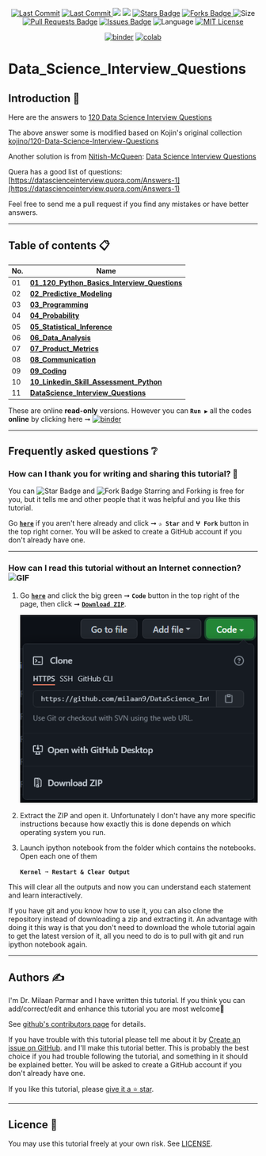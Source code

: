 <p align="center"> 
<a href="https://github.com/milaan9"><img src="https://img.shields.io/static/v1?logo=github&label=maintainer&message=milaan9&color=ff3300" alt="Last Commit"/></a> 
<a href="https://github.com/milaan9/DataScience_Interview_Questions/graphs/commit-activity"><img src="https://img.shields.io/github/last-commit/milaan9/DataScience_Interview_Questions.svg?colorB=ff8000&style=flat" alt="Last Commit"/> </a> 
<a href="https://github.com/milaan9/DataScience_Interview_Questions/pulse" alt="Activity"><img src="https://img.shields.io/github/commit-activity/m/milaan9/DataScience_Interview_Questions.svg?colorB=teal&style=flat" /></a> 
<a href="https://hits.seeyoufarm.com"><img src="https://hits.seeyoufarm.com/api/count/incr/badge.svg?url=https%3A%2F%2Fgithub.com%2Fmilaan9%DataScience_Interview_Questions&count_bg=%231DC92C&title_bg=%23555555&icon=&icon_color=%23E7E7E7&title=views&edge_flat=false"/></a>
<a href="https://github.com/milaan9/DataScience_Interview_Questions/stargazers"><img src="https://img.shields.io/github/stars/milaan9/DataScience_Interview_Questions.svg?colorB=1a53ff" alt="Stars Badge"/></a>
<a href="https://github.com/milaan9/DataScience_Interview_Questions/network/members"><img src="https://img.shields.io/github/forks/milaan9/DataScience_Interview_Questions" alt="Forks Badge"/> </a>
<img src="https://img.shields.io/github/repo-size/milaan9/DataScience_Interview_Questions.svg?colorB=CC66FF&style=flat" alt="Size"/>
<a href="https://github.com/milaan9/DataScience_Interview_Questions/pulls"><img src="https://img.shields.io/github/issues-pr/milaan9/DataScience_Interview_Questions.svg?colorB=yellow&style=flat" alt="Pull Requests Badge"/></a>
<a href="https://github.com/milaan9/DataScience_Interview_Questions/issues"><img src="https://img.shields.io/github/issues/milaan9/DataScience_Interview_Questions.svg?colorB=yellow&style=flat" alt="Issues Badge"/></a>
<img src="https://img.shields.io/github/languages/top/milaan9/DataScience_Interview_Questions.svg?colorB=996600&style=flat" alt="Language"/></a> 
<a href="https://github.com/milaan9/DataScience_Interview_Questions/blob/main/LICENSE"><img src="https://img.shields.io/badge/License-MIT-blueviolet.svg" alt="MIT License"/></a>
</p> 

<p align="center"> 
<a href="https://mybinder.org/v2/gh/milaan9/DataScience_Interview_Questions/HEAD"><img src="https://mybinder.org/badge_logo.svg" alt="binder"/></a>
<a href="https://githubtocolab.com/milaan9/DataScience_Interview_Questions"><img src="https://colab.research.google.com/assets/colab-badge.svg" alt="colab"/></a>
</p> 


# Data_Science_Interview_Questions 

## Introduction 👋

Here are the answers to [120 Data Science Interview Questions](http://www.datasciencequestions.com/)

The above answer some is modified based on Kojin's original collection [kojino/120-Data-Science-Interview-Questions](https://github.com/kojino/120-Data-Science-Interview-Questions)

Another solution is from [Nitish-McQueen](https://github.com/Nitish-McQueen): [Data Science Interview Questions](./DataScience_Interview_Questions.pdf)

Quera has a good list of questions: [https://datascienceinterview.quora.com/Answers-1](https://datascienceinterview.quora.com/Answers-1)

Feel free to send me a pull request if you find any mistakes or have better answers.

---

## Table of contents 📋

| **No.** | **Name** | 
| ------- | -------- | 
| 01 | **[01_120_Python_Basics_Interview_Questions](https://github.com/milaan9/DataScience_Interview_Questions/blob/main/01_120_Python_Basics_Interview_Questions.ipynb)** |
| 02 | **[02_Predictive_Modeling](https://github.com/milaan9/DataScience_Interview_Questions/blob/main/02_Predictive_Modeling.ipynb)** |
| 03 | **[03_Programming](https://github.com/milaan9/DataScience_Interview_Questions/blob/main/03_Programming.ipynb)** |
| 04 | **[04_Probability](https://github.com/milaan9/DataScience_Interview_Questions/blob/main/04_Probability.ipynb)** |
| 05 | **[05_Statistical_Inference](https://github.com/milaan9/DataScience_Interview_Questions/blob/main/05_Statistical_Inference.ipynb)** |
| 06 | **[06_Data_Analysis](https://github.com/milaan9/DataScience_Interview_Questions/blob/main/06_Data_Analysis.ipynb)** |
| 07 | **[07_Product_Metrics](https://github.com/milaan9/DataScience_Interview_Questions/blob/main/07_Product_Metrics.ipynb)** |
| 08 | **[08_Communication](https://github.com/milaan9/DataScience_Interview_Questions/blob/main/08_Communication.ipynb)** |
| 09 | **[09_Coding](https://github.com/milaan9/DataScience_Interview_Questions/blob/main/09_Coding.ipynb)** |
| 10 | **[10_Linkedin_Skill_Assessment_Python](https://github.com/milaan9/DataScience_Interview_Questions/blob/main/10_Linkedin_Skill_Assessment_Python.ipynb)** |
| 11 | **[DataScience_Interview_Questions](https://github.com/milaan9/DataScience_Interview_Questions/blob/main/DataScience_Interview_Questions.pdf)** |

These are online **read-only** versions. However you can **`Run ▶`**  all the codes **online** by clicking here ➞ <a href="https://mybinder.org/v2/gh/milaan9/DataScience_Interview_Questions/HEAD"><img src="https://mybinder.org/badge_logo.svg" alt="binder"/></a>

---

## Frequently asked questions ❔

### How can I thank you for writing and sharing this tutorial? 🌷

You can <img src="https://img.shields.io/static/v1?label=%E2%AD%90 Star &message=if%20useful&style=style=flat&color=blue" alt="Star Badge"/> and <img src="https://img.shields.io/static/v1?label=%E2%B5%96 Fork &message=if%20useful&style=style=flat&color=blue" alt="Fork Badge"/> Starring and Forking is free for you, but it tells me and other people that it was helpful and you like this tutorial.

Go [**`here`**](https://github.com/milaan9/DataScience_Interview_Questions) if you aren't here already and click ➞ **`✰ Star`** and **`ⵖ Fork`** button in the top right corner. You will be asked to create a GitHub account if you don't already have one.

---

### How can I read this tutorial without an Internet connection? <img alt="GIF" src="https://github.com/TheDudeThatCode/TheDudeThatCode/blob/master/Assets/hmm.gif" width="20vw" />

1. Go [**`here`**](https://github.com/milaan9/DataScience_Interview_Questions) and click the big green ➞ **`Code`** button in the top right of the page, then click ➞ [**`Download ZIP`**](https://github.com/milaan9/DataScience_Interview_Questions/archive/refs/heads/main.zip).

    ![Download ZIP](img/dnld_rep.png) 

3. Extract the ZIP and open it. Unfortunately I don't have any more specific instructions because how exactly this is done depends on which operating system you run.
    
4. Launch ipython notebook from the folder which contains the notebooks. Open each one of them
  
    **`Kernel ➞ Restart & Clear Output`**
    
This will clear all the outputs and now you can understand each statement and learn interactively.

If you have git and you know how to use it, you can also clone the repository instead of downloading a zip and extracting it. An advantage with doing it this way is that you don't need to download the whole tutorial again to get the latest version of it, all you need to do is to pull with git and run ipython notebook again.

---

## Authors ✍️

I'm Dr. Milaan Parmar and I have written this tutorial. If you think you can add/correct/edit and enhance this tutorial you are most welcome🙏

See [github's contributors page](https://github.com/milaan9/DataScience_Interview_Questions/graphs/contributors) for details.

If you have trouble with this tutorial please tell me about it by [Create an issue on GitHub](https://github.com/milaan9/DataScience_Interview_Questions/issues/new). and I'll make this tutorial better. This is probably the best choice if you had trouble following the tutorial, and something in it should be explained better. You will be asked to create a GitHub account if you don't already have one.

If you like this tutorial, please [give it a ⭐ star](https://github.com/milaan9/DataScience_Interview_Questions).

---

## Licence 📜

You may use this tutorial freely at your own risk. See [LICENSE](./LICENSE).

